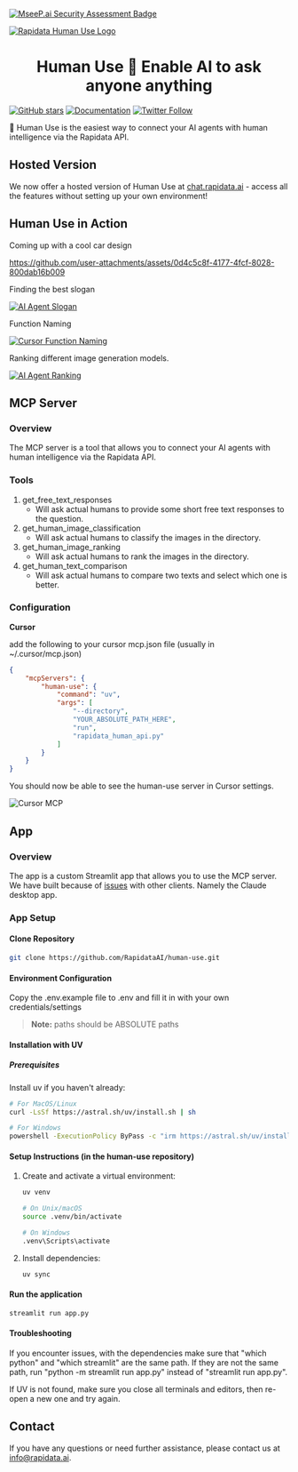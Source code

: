 [![MseeP.ai Security Assessment Badge](https://mseep.net/pr/rapidataai-human-use-badge.png)](https://mseep.ai/app/rapidataai-human-use)

<a href="https://www.rapidata.ai">
<img src="https://github.com/user-attachments/assets/d8ff0f04-c636-4e04-b2de-399b33a2805d" alt="Rapidata Human Use Logo">
</a>

<h1 align="center">Human Use 🤝 Enable AI to ask anyone anything</h1>

[![GitHub stars](https://img.shields.io/github/stars/RapidataAI/human-use?style=social&cachebust=1)](https://github.com/RapidataAI/human-use/stargazers)
[![Documentation](https://img.shields.io/badge/Documentation-📗-blue)](https://docs.rapidata.ai)
[![Twitter Follow](https://img.shields.io/twitter/follow/RapidataAI?style=social)](https://x.com/RapidataAI)

🤖 Human Use is the easiest way to connect your AI agents with human intelligence via the Rapidata API.

## Hosted Version

We now offer a hosted version of Human Use at [chat.rapidata.ai](https://chat.rapidata.ai/) - access all the features without setting up your own environment!

## Human Use in Action

Coming up with a cool car design

https://github.com/user-attachments/assets/0d4c5c8f-4177-4fcf-8028-800dab16b009

Finding the best slogan

[![AI Agent Slogan](https://github.com/user-attachments/assets/28148703-7fb2-4876-9528-bcfd8ce9b50a)](https://youtu.be/n36ovFDvH-Y)

Function Naming

[![Cursor Function Naming](https://github.com/user-attachments/assets/5675e705-7dc1-4912-9e5d-389d0798df95)](https://youtu.be/Rc5IIZJ6fgw)

Ranking different image generation models.

[![AI Agent Ranking](https://github.com/user-attachments/assets/8e6697c0-3ffa-44fa-89eb-e40e30d4ab53)](https://youtu.be/YYjGM4ihuw8)

## MCP Server

### Overview

The MCP server is a tool that allows you to connect your AI agents with human intelligence via the Rapidata API.

### Tools

1. get_free_text_responses
    - Will ask actual humans to provide some short free text responses to the question.
2. get_human_image_classification
    - Will ask actual humans to classify the images in the directory.
3. get_human_image_ranking
    - Will ask actual humans to rank the images in the directory.
4. get_human_text_comparison
    - Will ask actual humans to compare two texts and select which one is better.

### Configuration

**Cursor**

add the following to your cursor mcp.json file (usually in ~/.cursor/mcp.json)
```json
{
    "mcpServers": {
        "human-use": {
            "command": "uv",
            "args": [
                "--directory",
                "YOUR_ABSOLUTE_PATH_HERE",
                "run",
                "rapidata_human_api.py"
            ]
        }
    }
}
```

You should now be able to see the human-use server in Cursor settings.

![Cursor MCP](https://github.com/user-attachments/assets/385865dc-af6d-4ea5-8693-62c259185c06)

## App

### Overview

The app is a custom Streamlit app that allows you to use the MCP server. We have built because of [issues](https://github.com/AgentDeskAI/browser-tools-mcp/issues/103) with other clients. Namely the Claude desktop app.

### App Setup

#### Clone Repository

```bash
git clone https://github.com/RapidataAI/human-use.git
```

#### Environment Configuration

Copy the .env.example file to .env and fill it in with your own credentials/settings

> **Note:** paths should be ABSOLUTE paths

#### Installation with UV

##### Prerequisites
Install uv if you haven't already:
```bash
# For MacOS/Linux
curl -LsSf https://astral.sh/uv/install.sh | sh

# For Windows
powershell -ExecutionPolicy ByPass -c "irm https://astral.sh/uv/install.ps1 | iex"
```

#### Setup Instructions (in the human-use repository)

1. Create and activate a virtual environment:
    ```bash
    uv venv

    # On Unix/macOS
    source .venv/bin/activate

    # On Windows
    .venv\Scripts\activate
    ```
2. Install dependencies:
    ```bash
    uv sync
    ```

#### Run the application
```bash
streamlit run app.py
```

#### Troubleshooting

If you encounter issues, with the dependencies make sure that "which python" and "which streamlit" are the same path. If they are not the same path, run "python -m streamlit run app.py" instead of "streamlit run app.py".

If UV is not found, make sure you close all terminals and editors, then re-open a new one and try again.

## Contact

If you have any questions or need further assistance, please contact us at info@rapidata.ai.
